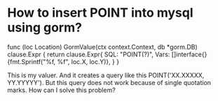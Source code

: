 
# How to insert POINT into mysql using gorm?

func (loc Location) GormValue(ctx context.Context, db *gorm.DB) clause.Expr {
    return clause.Expr{
        SQL:  "POINT(?)",
        Vars: []interface{}{fmt.Sprintf("%f, %f", loc.X, loc.Y)},
    }
}

This is my valuer. And it creates a query like this POINT('XX.XXXXX, YY.YYYYY'). But this query does not work because of single quotation marks. How can I solve this problem?

        